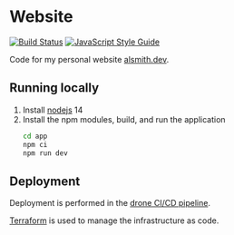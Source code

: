 # Website
[![Build Status](https://cloud.drone.io/api/badges/alastair-smith/website/status.svg)](https://cloud.drone.io/alastair-smith/website)
[![JavaScript Style Guide](https://img.shields.io/badge/code_style-standard-brightgreen.svg)](https://standardjs.com)

Code for my personal website [alsmith.dev](https://alsmith.dev).

## Running locally

1. Install [nodejs](https://nodejs.org/) 14
2. Install the npm modules, build, and run the application
    ```sh
    cd app
    npm ci
    npm run dev
    ```

## Deployment

Deployment is performed in the [drone CI/CD pipeline](https://cloud.drone.io/alastair-smith/website).

[Terraform](https://www.terraform.io/) is used to manage the infrastructure as code.
